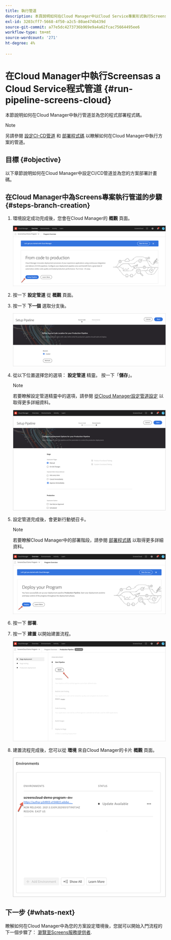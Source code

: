 ```yaml
---
title: 執行管道
description: 本頁說明如何在Cloud Manager中以Cloud Service專案形式執行Screens管道。
exl-id: 3203cff7-5668-4f50-a2c5-80ae474b439d
source-git-commit: a77e5dc4273736b969e9a4a62fcac75664495ee6
workflow-type: tm+mt
source-wordcount: '271'
ht-degree: 4%

---
```


# 在Cloud Manager中執行Screensas a Cloud Service程式管道 {#run-pipeline-screens-cloud}

本節說明如何在Cloud Manager中執行管道並為您的程式部署程式碼。

>[!NOTE]
>另請參閱 [設定CI-CD管道](https://experienceleague.adobe.com/docs/experience-manager-cloud-service/content/implementing/using-cloud-manager/cicd-pipelines/configuring-production-pipelines.html) 和 [部署程式碼](https://experienceleague.adobe.com/docs/experience-manager-cloud-service/content/implementing/using-cloud-manager/deploy-code.html) 以瞭解如何在Cloud Manager中執行方案的管道。

## 目標 {#objective}

以下章節說明如何在Cloud Manager中設定CI/CD管道並為您的方案部署計畫碼。

## 在Cloud Manager中為Screens專案執行管道的步驟 {#steps-branch-creation}

1. 環境設定成功完成後，您會在Cloud Manager的 **概觀** 頁面。

   ![影像](/help/screens-cloud/assets/onboarding/add-environ3.png)

1. 按一下 **設定管道** 從 **概觀** 頁面。

1. 按一下 **下一個** 選取分支後。

   ![影像](/help/screens-cloud/assets/onboarding/run-pipeline1.png)

1. 從以下位置選擇您的選項： **設定管道** 精靈。 按一下「**儲存**」。

   >[!NOTE]
   >若要瞭解設定管道精靈中的選項，請參閱 [從Cloud Manager設定管道設定](https://experienceleague.adobe.com/docs/experience-manager-cloud-service/content/implementing/using-cloud-manager/cicd-pipelines/configuring-production-pipelines.html) 以取得更多詳細資料。

   ![影像](/help/screens-cloud/assets/onboarding/run-pipeline2-a.png)

1. 設定管道完成後，會更新行動號召卡。

   >[!NOTE]
   >若要瞭解Cloud Manager中的部署階段，請參閱 [部署程式碼](https://experienceleague.adobe.com/docs/experience-manager-cloud-service/content/implementing/using-cloud-manager/deploy-code.html) 以取得更多詳細資料。

   ![影像](/help/screens-cloud/assets/onboarding/run-pipeline3.png)

1. 按一下 **部署**.

1. 按一下 **建置** 以開始建置流程。

   ![影像](/help/screens-cloud/assets/onboarding/run-pipeline4.png)

1. 建置流程完成後，您可以從 **環境** 來自Cloud Manager的卡片 **概觀** 頁面。

   ![影像](/help/screens-cloud/assets/onboarding/run-pipeline5.png)

## 下一步 {#whats-next}

瞭解如何在Cloud Manager中為您的方案設定環境後，您就可以開始入門流程的下一個步驟了： [瀏覽至Screens服務提供者](/help/screens-cloud/configuring/navigating-to-screens-services-provider.md).
